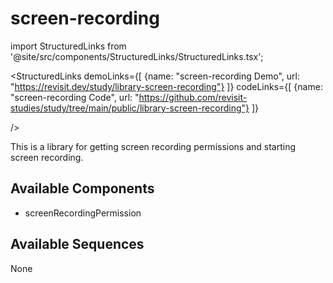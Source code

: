 
# screen-recording

import StructuredLinks from '@site/src/components/StructuredLinks/StructuredLinks.tsx';
  
  <StructuredLinks
      demoLinks={[
        {name: "screen-recording Demo", url: "https://revisit.dev/study/library-screen-recording"}
      ]}
      codeLinks={[
        {name: "screen-recording Code", url: "https://github.com/revisit-studies/study/tree/main/public/library-screen-recording"}
      ]}
      
  />



This is a library for getting screen recording permissions and starting screen recording.









## Available Components

- screenRecordingPermission

## Available Sequences

None


